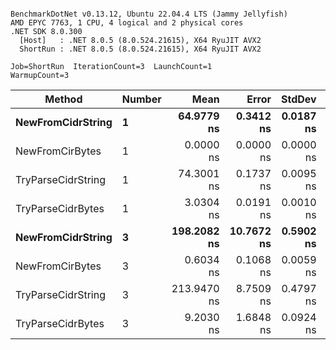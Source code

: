 ```

BenchmarkDotNet v0.13.12, Ubuntu 22.04.4 LTS (Jammy Jellyfish)
AMD EPYC 7763, 1 CPU, 4 logical and 2 physical cores
.NET SDK 8.0.300
  [Host]   : .NET 8.0.5 (8.0.524.21615), X64 RyuJIT AVX2
  ShortRun : .NET 8.0.5 (8.0.524.21615), X64 RyuJIT AVX2

Job=ShortRun  IterationCount=3  LaunchCount=1  
WarmupCount=3  

```
| Method             | Number | Mean        | Error      | StdDev    | Min         | Max         | Allocated |
|------------------- |------- |------------:|-----------:|----------:|------------:|------------:|----------:|
| **NewFromCidrString**  | **1**      |  **64.9779 ns** |  **0.3412 ns** | **0.0187 ns** |  **64.9587 ns** |  **64.9960 ns** |         **-** |
| NewFromCirBytes    | 1      |   0.0000 ns |  0.0000 ns | 0.0000 ns |   0.0000 ns |   0.0000 ns |         - |
| TryParseCidrString | 1      |  74.3001 ns |  0.1737 ns | 0.0095 ns |  74.2946 ns |  74.3111 ns |         - |
| TryParseCidrBytes  | 1      |   3.0304 ns |  0.0191 ns | 0.0010 ns |   3.0295 ns |   3.0315 ns |         - |
| **NewFromCidrString**  | **3**      | **198.2082 ns** | **10.7672 ns** | **0.5902 ns** | **197.8592 ns** | **198.8896 ns** |         **-** |
| NewFromCirBytes    | 3      |   0.6034 ns |  0.1068 ns | 0.0059 ns |   0.5997 ns |   0.6101 ns |         - |
| TryParseCidrString | 3      | 213.9470 ns |  8.7509 ns | 0.4797 ns | 213.4976 ns | 214.4521 ns |         - |
| TryParseCidrBytes  | 3      |   9.2030 ns |  1.6848 ns | 0.0924 ns |   9.1494 ns |   9.3096 ns |         - |
